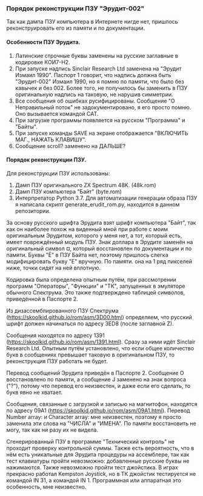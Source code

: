### Порядок реконструкции ПЗУ "Эрудит-002"

Так как дампа ПЗУ компьютера в Интернете нигде нет, пришлось реконструировать его из памяти и по документации.

#### Особенности ПЗУ Эрудита.

1. Латинские строчные буквы заменены на русские заглавные в кодировке КОИ7-Н2.
2. При запуске надпись Sinclair Research Ltd заменена на "Эрудит Измаил 1990". Паспорт 1 говорит, что надпись должна быть "Эрудит-002" Измаил 1990, но я помню по памяти, что было без кавычек и без 002. Более того, не получилось бы заменить в ПЗУ оригинальную надпись на таковую, не нарушив симметрии.
3. Все сообщения об ошибках русифицированы. Сообщение "О Неправильный поток" не задокументировано, я его просто помню. Оно вызывается командой CAT.
4. При загрузке программы появляется на русском "Программа" и "Байты".
5. При запуске команды SAVE на экране отображается "ВКЛЮЧИТЬ МАГ., НАЖАТЬ КЛАВИШУ".
6. Сообщение scroll? заменено на ДАЛЬШЕ?

#### Порядок реконструкции ПЗУ.

Для реконструкции ПЗУ использованы:

1. Дамп ПЗУ оригинального ZX Spectrum 48K. (48k.rom)
2. Дамп ПЗУ компьютера "Байт" (byte.rom)
3. Интерпретатор Python 3.7. Для автоматизации генерации образа ПЗУ я написала скрипт generate_erudit_rom.py, находится в данном репозитории.

За основу русского шрифта Эрудита взят шрифт компьютера "Байт", так как он наиболее похож на виденный мной при работе с моим оригинальным Эрудитом, которого у меня нет, а тот, который есть, имеет повреждённый модуль ПЗУ. Знак доллара в Эрудите заменён на оригинальный символ ¤, который восстановлен по документации и по памяти. Буквы "Ё" в ПЗУ Байта нет, поэтому пришлось слегка модифицировать букву "Е" вручную. По памяти. она на 1 ряд пикселей ниже, точки сидят на ней вплотную.

Кодировка была определена опытным путём, при рассмотрении программ "Операторы", "Функции" и "ТК", запущенных в эмуляторе обычного Спектрума. Это также подтверждено таблицей символов, приведённой в Паспорте 2.

Из дизассемблированного ПЗУ Спектрума (https://skoolkid.github.io/rom/asm/3D00.html) определяем, что русский шрифт должен начинаться по адресу 3ED8 (после заглавной Z).

Сообщения находятся по адресу 1391 (https://skoolkid.github.io/rom/asm/1391.html). Сразу за ними идёт Sinclair Research Ltd. Опытным путём установлено, что если общее количество букв в сообщениях превышает таковую в оригинальном ПЗУ, то реконструкция ПЗУ работать не будет.

Перевод сообщений Эрудита приведён в Паспорте 2. Сообщение О восстановлено по памяти, а сообщение J заменено на знак вопроса ("?"), потому что перевод его неизвестен, и даже если его сделать, то букв явно не хватает.

Сообщения, связанные с загрузкой и записью на магнитофон, находятся по адресу 09А1 (https://skoolkid.github.io/rom/asm/09A1.html). Перевод Number array: и Character array: мне неизвестен, поэтому я просто заменила эти слова на "ЧИСЛА" и "ИМЕНА". По памяти восстановить не могу, так как ни разу их не видела.

Сгенерированный ПЗУ в программе "Технический контроль" не проходит проверку контрольной суммы. Также есть вероятность, что в нём есть уникальные для Эрудита процедуры на ассемблере, так как тест клавиатуры пройти невозможно: добавленные русские буквы не нажимаются. Также невозможно пройти тест джойстика. В играх прекрасно работал Kempston Joystick, но в ТК джойстик тестируется не командой IN 31, а командой IN 1. Программная или аппаратная это особенность, мне неизвестно.